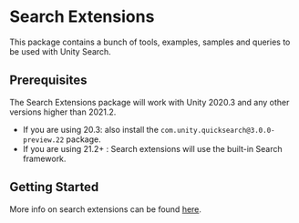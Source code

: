 # Search Extensions

This package contains a bunch of tools, examples, samples and queries to be used with Unity Search.

## Prerequisites

The Search Extensions package will work with Unity 2020.3 and any other versions higher than 2021.2.
- If you are using 20.3: also install the `com.unity.quicksearch@3.0.0-preview.22` package.
- If you are using 21.2+ : Search extensions will use the built-in Search framework.

## Getting Started

More info on search extensions can be found [here](https://github.com/Unity-Technologies/com.unity.search.extensions/wiki).
